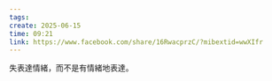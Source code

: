 ```yaml
---
tags: 
create: 2025-06-15
time: 09:21
link: https://www.facebook.com/share/16RwacprzC/?mibextid=wwXIfr
---
```

失表達情緒，而不是有情緒地表達。
